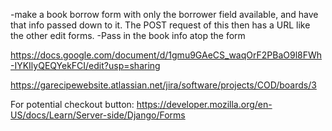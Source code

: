 -make a book borrow form with only the borrower field available, and have that info passed down to it. The POST request of this then has a URL like the other edit forms.
    -Pass in the book info atop the form

https://docs.google.com/document/d/1gmu9GAeCS_waqOrF2PBaO9l8FWh-IYKIlyQEQYekFCI/edit?usp=sharing  

https://garecipewebsite.atlassian.net/jira/software/projects/COD/boards/3  

For potential checkout button: https://developer.mozilla.org/en-US/docs/Learn/Server-side/Django/Forms  
